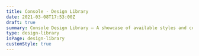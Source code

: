 ```yaml
---
title: Console - Design Library
date: 2021-03-08T17:53:00Z
draft: true
summary: Console Design Library — A showcase of available styles and components
type: design-library
isPage: design-library
customStyle: true
---
```

